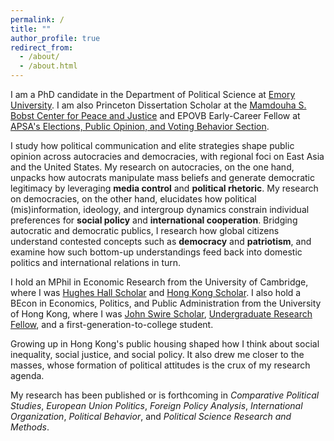 ```yaml
---
permalink: /
title: ""
author_profile: true
redirect_from: 
  - /about/
  - /about.html
---
```


I am a PhD candidate in the Department of Political Science at [Emory University](http://polisci.emory.edu/home). I am also Princeton Dissertation Scholar at the [Mamdouha S. Bobst Center for Peace and Justice](https://bobst.princeton.edu) and EPOVB Early-Career Fellow at [APSA's Elections, Public Opinion, and Voting Behavior Section](https://connect.apsanet.org/s32).

I study how political communication and elite strategies shape public opinion across autocracies and democracies, with regional foci on East Asia and the United States. My research on autocracies, on the one hand, unpacks how autocrats manipulate mass beliefs and generate democratic legitimacy by leveraging **media control** and **political rhetoric**. My research on democracies, on the other hand, elucidates how political (mis)information, ideology, and intergroup dynamics constrain individual preferences for **social policy** and **international cooperation**. Bridging autocratic and democratic publics, I research how global citizens understand contested concepts such as **democracy** and **patriotism**, and examine how such bottom-up understandings feed back into domestic politics and international relations in turn.

I hold an MPhil in Economic Research from the University of Cambridge, where I was [Hughes Hall Scholar](https://www.hughes.cam.ac.uk/applying/scholarships-bursaries) and [Hong Kong Scholar](https://hkses.edb.gov.hk/en/index.html). I also hold a BEcon in Economics, Politics, and Public Administration from the University of Hong Kong, where I was [John Swire Scholar](https://www.scholarships.hku.hk/Scholarships/detail/158), [Undergraduate Research Fellow](https://tl.hku.hk/urfp), and a first-generation-to-college student.

Growing up in Hong Kong's public housing shaped how I think about social inequality, social justice, and social policy. It also drew me closer to the masses, whose formation of political attitudes is the crux of my research agenda.

My research has been published or is forthcoming in _Comparative Political Studies_, _European Union Politics_, _Foreign Policy Analysis_, _International Organization_, _Political Behavior_, and _Political Science Research and Methods_.
